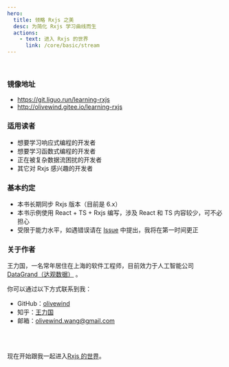 ```yaml
---
hero:
  title: 领略 Rxjs 之美
  desc: 为简化 Rxjs 学习曲线而生
  actions:
    - text: 进入 Rxjs 的世界
      link: /core/basic/stream
---
```


<br/>

<!--

### 写作初衷

 在我过去几年的工作经历中，我和团队分别在各种业务场景下使用过各种技术组合去构建过各种规模的前端应用，更准确地说我曾这么使用过：

* React + Electron + TypeScript + `Redux` 构建超过 15 万行代码的低代码开发平台

* React + Electron + TypeScript + `Mobx` 构建超过 2 万行代码的桌面应用

* React + Ramda + TypeScript +  `Rxjs ` 构建超过 1 万行代码的标注引擎

* Angular + TypeScript + `Rxjs` 构建超过 10 万行代码的 AI 平台

* Vue + ES6 + `Vuex` 构建超过 1 万行代码的手机应用

* Vue + ES6 + `Rxjs` 构建超过 20 万行代码的容器平台

在上面这些工程经验中有两个工具对我的启发意义很大

* [Angular](https://angular.cn/)：它教会我如何构建组织可维护的前端应用
* [Rxjs](https://rxjs-dev.firebaseapp.com/)：它教会我如何去处理棘手的状态流转

我对待 Angular、Rxjs、Ramda 等工具的态度是一样的，尽管它们在国内不是很热门，但它们提供的架构思想和编程范式是超前的，因此仍然有学习它们的必要，掌握它们可以让你拥有轻松处理复杂问题的自信。

遗憾的是这些工具对新手都算不上友好，尤其是一眼看过去的数百个 API 可能会让新手感到非常无力，其中 Rxjs 的资料更是少之又少，市面上已有的一些文档又大多“老破旧”。我希望以某种轻松且简单的方式跟大家分享这些“看起来很复杂”的技术，因此我动笔写了两本书：

1. [《领略 Rxjs 之美》](./)，也就是本书
2. 《领略 Angular 之美》（正在编写）

-->

### 镜像地址

- https://git.liguo.run/learning-rxjs
- http://olivewind.gitee.io/learning-rxjs

### 适用读者

- 想要学习响应式编程的开发者
- 想要学习函数式编程的开发者
- 正在被复杂数据流困扰的开发者
- 其它对 Rxjs 感兴趣的开发者

### 基本约定

- 本书长期同步 Rxjs 版本（目前是 6.x）
- 本书示例使用 React + TS + Rxjs 编写，涉及 React 和 TS 内容较少，可不必担心
- 受限于能力水平，如遇错误请在 [Issue](https://github.com/olivewind/learning-rxjs/issues/new) 中提出，我将在第一时间更正

### 关于作者

王力国，一名常年居住在上海的软件工程师，目前效力于人工智能公司 [DataGrand（达观数据）](http://www.datagrand.com/) 。

你可以通过以下方式联系到我：

- GitHub：[olivewind](https://github.com/olivewind)
- 知乎：[王力国](https://www.zhihu.com/people/san-huan-mei-you-shao)
- 邮箱：olivewind.wang@gmail.com

<br/>
<br/>

现在开始跟我一起进入[Rxjs 的世界](./core/basic/stream)。
